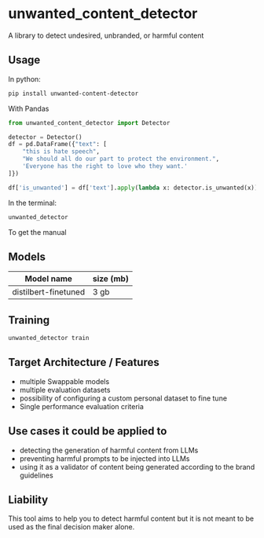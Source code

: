 # unwanted_content_detector

A library to detect undesired, unbranded, or harmful content

## Usage

In python:


```sh
pip install unwanted-content-detector
```

With Pandas

```py
from unwanted_content_detector import Detector

detector = Detector()
df = pd.DataFrame({"text": [
    "this is hate speech",
    "We should all do our part to protect the environment.",
    'Everyone has the right to love who they want.'
]})

df['is_unwanted'] = df['text'].apply(lambda x: detector.is_unwanted(x))
```

In the terminal:

```sh
unwanted_detector 
```


To get the manual

## Models

| Model name            | size (mb) 
|-----------------------|-----------
| distilbert-finetuned | 3 gb

## Training 

```py
unwanted_detector train
```

## Target Architecture / Features 

- multiple Swappable models
- multiple evaluation datasets
- possibility of configuring a custom personal dataset to fine tune
- Single performance evaluation criteria

## Use cases it could be applied to

- detecting the generation of harmful content from LLMs
- preventing harmful prompts to be injected into LLMs
- using it as a validator of content being generated according to the brand guidelines


## Liability

This tool aims to help you to detect harmful content but it is not meant to be used as the final decision maker alone. 
